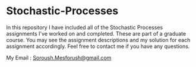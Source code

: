 # Stochastic-Processes
In this repository I have included all of the Stochastic Processes assignments I've worked on and completed. These are part of a graduate course. You may see the assignment descriptions and my solution for each assignment accordingly. Feel free to contact me if you have any questions.

My Email : Soroush.Mesforush@gmail.com
